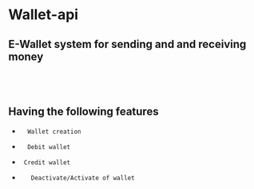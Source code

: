 # Wallet-api

## E-Wallet system for sending and and receiving money
#
<br>

## **Having the following features**


-       Wallet creation
-       Debit wallet
-      Credit wallet
-        Deactivate/Activate of wallet